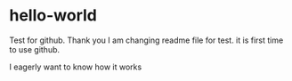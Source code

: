 # hello-world
Test for github. Thank you
I am changing readme file for test. 
it is first time to use github.  

I eagerly want to know how it works
